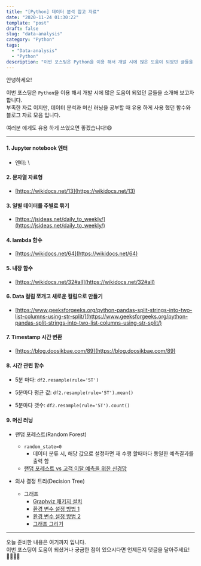 ```yaml
---
title: "[Python] 데이터 분석 참고 자료"
date: "2020-11-24 01:30:22"
template: "post"
draft: false
slug: "data-analysis"
category: "Python"
tags: 
  - "Data-analysis"
  - "Python"
description: "이번 포스팅은 Python을 이용 해서 개발 시에 많은 도움이 되었던 글들을 소개해 보고자 합니다."
---
```


안녕하세요!

이번 포스팅은 `Python`을 이용 해서 개발 시에 많은 도움이 되었던 글들을 소개해 보고자 합니다.  
부족한 자료 이지만, 데이터 분석과 머신 러닝을 공부할 때 유용 하게 사용 했던 함수와 블로그 자료 모음 입니다.  

여러분 에게도 유용 하게 쓰였으면 좋겠습니다!😄

-----
#### 1. Jupyter notebook 엔터
- 엔터: \

#### 2. 문자열 자료형
- [https://wikidocs.net/13](https://wikidocs.net/13)

#### 3. 일별 데이터를 주별로 묶기
- [https://jsideas.net/daily_to_weekly/](https://jsideas.net/daily_to_weekly/)

#### 4. lambda 함수
- [https://wikidocs.net/64](https://wikidocs.net/64)

#### 5. 내장 함수
- [https://wikidocs.net/32#all](https://wikidocs.net/32#all)

#### 6. Data 컬럼 쪼개고 새로운 컬럼으로 만들기
- [https://www.geeksforgeeks.org/python-pandas-split-strings-into-two-list-columns-using-str-split/](https://www.geeksforgeeks.org/python-pandas-split-strings-into-two-list-columns-using-str-split/)

#### 7. Timestamp 시간 변환
- [https://blog.doosikbae.com/89](https://blog.doosikbae.com/89)

#### 8. 시간 관련 함수
- 5분 마다:
``` df2.resample(rule='5T') ```

- 5분마다 평균 값:
``` df2.resample(rule='5T').mean() ```

- 5분마다 갯수:
``` df2.resample(rule='5T').count() ```

#### 9. 머신 러닝
- 랜덤 포레스트(Random Forest)
  - ``` random_state=0 ``` 
     - 데이터 분류 시, 해당 값으로 설정하면 재 수행 할때마다 동일한 예측결과를 출력 함
  - [랜덤 포레스트 vs 고객 이탈 예측을 위한 신경망](https://towardsdatascience.com/random-forest-vs-neural-networks-for-predicting-customer-churn-691666c7431e)
  
- 의사 결정 트리(Decision Tree)
  - 그래프
    - [Graphviz 패키지 설치](https://graphviz.org/download/)
    - [환경 변수 설정 방법 1](https://stackoverflow.com/questions/35064304/runtimeerror-make-sure-the-graphviz-executables-are-on-your-systems-path-aft)
    - [환경 변수 설정 방법 2](https://datascience.stackexchange.com/questions/37428/graphviz-not-working-when-imported-inside-pydotplus-graphvizs-executables-not)
    - [그래프 그리기](https://pythonprogramminglanguage.com/decision-tree-visual-example/)
     
-----


오늘 준비한 내용은 여기까지 입니다.  
이번 포스팅이 도움이 되셨거나 궁금한 점이 있으시다면 언제든지 댓글을 달아주세요!🙋🏻‍♀️💡
